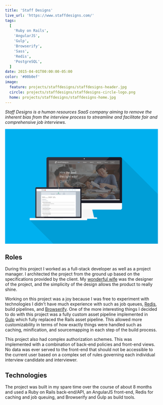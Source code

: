 ```yaml
---
title: 'Staff Designs'
live_url: 'https://www.staffdesigns.com/'
tags:
  [
    'Ruby on Rails',
    'AngularJS',
    'Gulp',
    'Browserify',
    'Sass',
    'Redis',
    'PostgreSQL',
  ]
date: 2015-04-01T00:00:00-05:00
color: '#00b0ef'
image:
  feature: projects/staffdesigns/staffdesigns-header.jpg
  circle: projects/staffdesigns/staffdesigns-circle-logo.png
  home: projects/staffdesigns/staffdesigns-home.jpg
---
```


_Staff Designs is a human resources SaaS company aiming to remove the inherent bias from the interview process to streamline and facilitate fair and comprehensive job interviews._

![Staff Designs](../../images/projects/staffdesigns/staffdesigns-screens.png)

## Roles

During this project I worked as a full-stack developer as well as a project manager. I architected the project from the ground up based on the specifications provided by the client. My [wonderful wife](http://www.christinemvo.com/) was the designer of the project, and the simplicity of the design allows the product to really shine.

Working on this project was a joy because I was free to experiment with technologies I didn't have much experience with such as job queues, [Redis](https://redis.io/), build pipelines, and [Browserify](http://browserify.org/). One of the more interesting things I decided to do with this project was a fully custom asset pipeline implemented in [Gulp](http://gulpjs.com/) which fully replaced the Rails asset pipeline. This allowed more customizability in terms of how exactly things were handled such as caching, minification, and sourcemapping in each step of the build process.

This project also had complex authorization schemes. This was implemented with a combination of back-end policies and front-end views. No data was ever served to the front-end that should not be accessible to the current user based on a complex set of rules governing each individual interview candidate and interviewer.

## Technologies

The project was built in my spare time over the course of about 8 months and used a Ruby on Rails back-end/API, an AngularJS front-end, Redis for caching and job queuing, and Browserify and Gulp as build tools.
